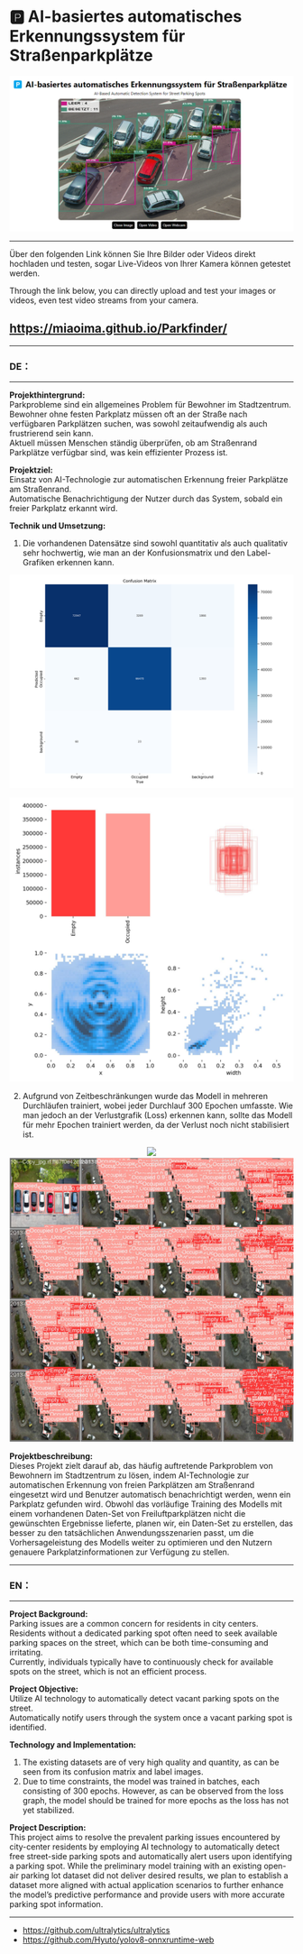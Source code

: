 # 🅿️ AI-basiertes automatisches Erkennungssystem für Straßenparkplätze

<p align="center">
  <img src="./sample.png" />
</p>


---
Über den folgenden Link können Sie Ihre Bilder oder Videos direkt hochladen und testen, sogar Live-Videos von Ihrer Kamera können getestet werden.

Through the link below, you can directly upload and test your images or videos, even test video streams from your camera.

## https://miaoima.github.io/Parkfinder/
---


### DE：

---

**Projekthintergrund:**  
Parkprobleme sind ein allgemeines Problem für Bewohner im Stadtzentrum.  
Bewohner ohne festen Parkplatz müssen oft an der Straße nach verfügbaren Parkplätzen suchen, was sowohl zeitaufwendig als auch frustrierend sein kann.  
Aktuell müssen Menschen ständig überprüfen, ob am Straßenrand Parkplätze verfügbar sind, was kein effizienter Prozess ist.

**Projektziel:**  
Einsatz von AI-Technologie zur automatischen Erkennung freier Parkplätze am Straßenrand.  
Automatische Benachrichtigung der Nutzer durch das System, sobald ein freier Parkplatz erkannt wird.

**Technik und Umsetzung:**  
1. Die vorhandenen Datensätze sind sowohl quantitativ als auch qualitativ sehr hochwertig, wie man an der Konfusionsmatrix und den Label-Grafiken erkennen kann.
<p align="center">
  <img src="./confusion_matrix.png" />
</p>

<p align="center">
  <img src="./labels.jpg" />
</p>

2. Aufgrund von Zeitbeschränkungen wurde das Modell in mehreren Durchläufen trainiert, wobei jeder Durchlauf 300 Epochen umfasste. Wie man jedoch an der Verlustgrafik (Loss) erkennen kann, sollte das Modell für mehr Epochen trainiert werden, da der Verlust noch nicht stabilisiert ist.
<p align="center">
  <img src="./results.png />
</p>

<p align="center">
  <img src="./val_batch0_pred.jpg" />
</p>


**Projektbeschreibung:**  
Dieses Projekt zielt darauf ab, das häufig auftretende Parkproblem von Bewohnern im Stadtzentrum zu lösen, indem AI-Technologie zur automatischen Erkennung von freien Parkplätzen am Straßenrand eingesetzt wird und Benutzer automatisch benachrichtigt werden, wenn ein Parkplatz gefunden wird. Obwohl das vorläufige Training des Modells mit einem vorhandenen Daten-Set von Freiluftparkplätzen nicht die gewünschten Ergebnisse lieferte, planen wir, ein Daten-Set zu erstellen, das besser zu den tatsächlichen Anwendungsszenarien passt, um die Vorhersageleistung des Modells weiter zu optimieren und den Nutzern genauere Parkplatzinformationen zur Verfügung zu stellen.

---

### EN：

---

**Project Background:**  
Parking issues are a common concern for residents in city centers.  
Residents without a dedicated parking spot often need to seek available parking spaces on the street, which can be both time-consuming and irritating.  
Currently, individuals typically have to continuously check for available spots on the street, which is not an efficient process.

**Project Objective:**  
Utilize AI technology to automatically detect vacant parking spots on the street.  
Automatically notify users through the system once a vacant parking spot is identified.

**Technology and Implementation:**  
1. The existing datasets are of very high quality and quantity, as can be seen from its confusion matrix and label images.
2. Due to time constraints, the model was trained in batches, each consisting of 300 epochs. However, as can be observed from the loss graph, the model should be trained for more epochs as the loss has not yet stabilized.

**Project Description:**  
This project aims to resolve the prevalent parking issues encountered by city-center residents by employing AI technology to automatically detect free street-side parking spots and automatically alert users upon identifying a parking spot. While the preliminary model training with an existing open-air parking lot dataset did not deliver desired results, we plan to establish a dataset more aligned with actual application scenarios to further enhance the model’s predictive performance and provide users with more accurate parking spot information.

---




- https://github.com/ultralytics/ultralytics
- https://github.com/Hyuto/yolov8-onnxruntime-web
